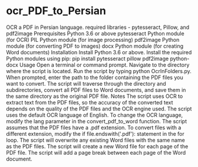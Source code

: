# ocr_PDF_to_Persian
OCR a PDF in Persian language. required libraries - pytesseract, Pillow, and pdf2image
Prerequisites
Python 3.6 or above
pytesseract Python module (for OCR)
PIL Python module (for image processing)
pdf2image Python module (for converting PDF to images)
docx Python module (for creating Word documents)
Installation
Install Python 3.6 or above.
Install the required Python modules using pip: pip install pytesseract pillow pdf2image python-docx
Usage
Open a terminal or command prompt.
Navigate to the directory where the script is located.
Run the script by typing python OcrInFolders.py.
When prompted, enter the path to the folder containing the PDF files you want to convert.
The script will traverse through the directory and subdirectories, convert all PDF files to Word documents, and save them in the same directory as the original PDF file.
Notes
The script uses OCR to extract text from the PDF files, so the accuracy of the converted text depends on the quality of the PDF files and the OCR engine used.
The script uses the default OCR language of English. To change the OCR language, modify the lang parameter in the convert_pdf_to_word function.
The script assumes that the PDF files have a .pdf extension. To convert files with a different extension, modify the if file.endswith('.pdf'): statement in the for loop.
The script will overwrite any existing Word files with the same name as the PDF files.
The script will create a new Word file for each page of the PDF file.
The script will add a page break between each page of the Word document.
